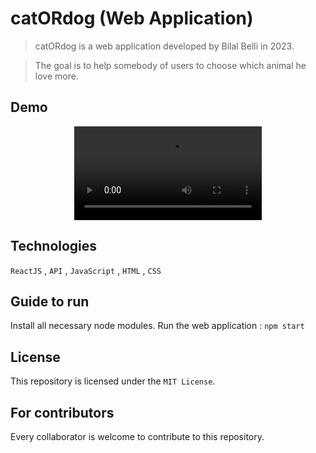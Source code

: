 # catORdog (Web Application)
> catORdog is a web application developed by Bilal Belli in 2023.

> The goal is to help somebody of users to choose which animal he love more.

## Demo
<div align="center">
   <video src="https://github.com/Bilal-Belli/catORdog/assets/74218805/b04f9d3c-9f2c-4d90-80db-12feb38643d6"></video>
</div>

## Technologies
``ReactJS`` , ``API`` , ``JavaScript`` , ``HTML`` , ``CSS``
## Guide to run
Install all necessary node modules.
Run the web application : ``npm start``

## License
This repository is licensed under the ``MIT License``.

## For contributors
Every collaborator is welcome to contribute to this repository.
